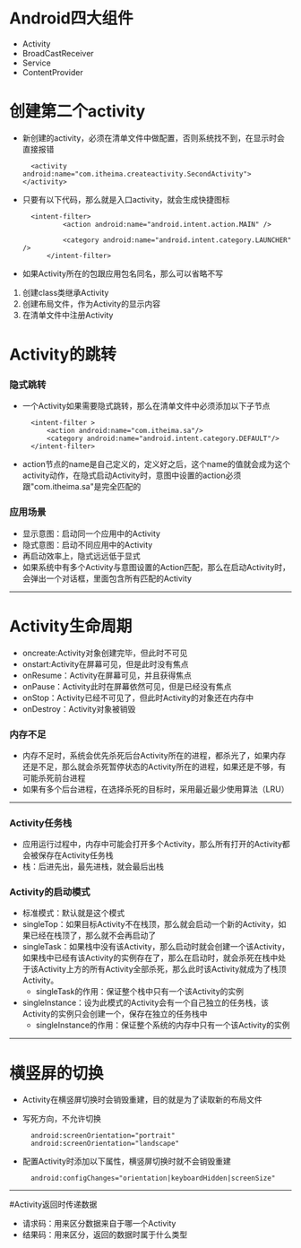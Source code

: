 # Android四大组件
* Activity
* BroadCastReceiver
* Service
* ContentProvider
# 创建第二个activity
* 新创建的activity，必须在清单文件中做配置，否则系统找不到，在显示时会直接报错

		<activity android:name="com.itheima.createactivity.SecondActivity"></activity>
* 只要有以下代码，那么就是入口activity，就会生成快捷图标

		<intent-filter>
                <action android:name="android.intent.action.MAIN" />

                <category android:name="android.intent.category.LAUNCHER" />
            </intent-filter>

* 如果Activity所在的包跟应用包名同名，那么可以省略不写

1. 创建class类继承Activity
2. 创建布局文件，作为Activity的显示内容
3. 在清单文件中注册Activity
# Activity的跳转
### 隐式跳转
* 一个Activity如果需要隐式跳转，那么在清单文件中必须添加以下子节点

		<intent-filter >
            <action android:name="com.itheima.sa"/>
            <category android:name="android.intent.category.DEFAULT"/>
        </intent-filter>
* action节点的name是自己定义的，定义好之后，这个name的值就会成为这个activity动作，在隐式启动Activity时，意图中设置的action必须跟"com.itheima.sa"是完全匹配的
### 应用场景
* 显示意图：启动同一个应用中的Activity
* 隐式意图：启动不同应用中的Activity
* 再启动效率上，隐式远远低于显式
* 如果系统中有多个Activity与意图设置的Action匹配，那么在启动Activity时，会弹出一个对话框，里面包含所有匹配的Activity

----
# Activity生命周期
* oncreate:Activity对象创建完毕，但此时不可见
* onstart:Activity在屏幕可见，但是此时没有焦点
* onResume：Activity在屏幕可见，并且获得焦点
* onPause：Activity此时在屏幕依然可见，但是已经没有焦点
* onStop：Activity已经不可见了，但此时Activity的对象还在内存中
* onDestroy：Activity对象被销毁

### 内存不足
* 内存不足时，系统会优先杀死后台Activity所在的进程，都杀光了，如果内存还是不足，那么就会杀死暂停状态的Activity所在的进程，如果还是不够，有可能杀死前台进程
* 如果有多个后台进程，在选择杀死的目标时，采用最近最少使用算法（LRU）

---
### Activity任务栈
* 应用运行过程中，内存中可能会打开多个Activity，那么所有打开的Activity都会被保存在Activity任务栈
* 栈：后进先出，最先进栈，就会最后出栈

### Activity的启动模式
* 标准模式：默认就是这个模式
* singleTop：如果目标Activity不在栈顶，那么就会启动一个新的Activity，如果已经在栈顶了，那么就不会再启动了
* singleTask：如果栈中没有该Activity，那么启动时就会创建一个该Activity，如果栈中已经有该Activity的实例存在了，那么在启动时，就会杀死在栈中处于该Activity上方的所有Activity全部杀死，那么此时该Activity就成为了栈顶Activity。
	* singleTask的作用：保证整个栈中只有一个该Activity的实例
* singleInstance：设为此模式的Activity会有一个自己独立的任务栈，该Activity的实例只会创建一个，保存在独立的任务栈中
	* singleInstance的作用：保证整个系统的内存中只有一个该Activity的实例

---
# 横竖屏的切换
* Activity在横竖屏切换时会销毁重建，目的就是为了读取新的布局文件
* 写死方向，不允许切换

		android:screenOrientation="portrait"
 		android:screenOrientation="landscape"
* 配置Activity时添加以下属性，横竖屏切换时就不会销毁重建

		android:configChanges="orientation|keyboardHidden|screenSize"

---
#Activity返回时传递数据
* 请求码：用来区分数据来自于哪一个Activity
* 结果码：用来区分，返回的数据时属于什么类型